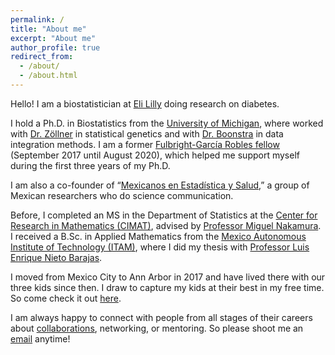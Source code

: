 ```yaml
---
permalink: /
title: "About me"
excerpt: "About me"
author_profile: true
redirect_from: 
  - /about/
  - /about.html
---
```

Hello! I am a biostatistician at [Eli Lilly](https://www.lilly.com) doing research on diabetes. 

I hold a Ph.D. in Biostatistics from the [University of Michigan](https://sph.umich.edu/biostat/), where worked with [Dr. Zöllner](https://sph.umich.edu/faculty-profiles/zollner-sebastian.html) in statistical genetics and with [Dr. Boonstra](https://sph.umich.edu/faculty-profiles/boonstra-philip.html) in data integration methods. 
I am a former [Fulbright-García Robles fellow](https://www.comexus.org.mx) (September 2017 until August 2020), which helped me support myself during the first three years of my Ph.D.

I am also a co-founder of “[Mexicanos en Estadística y Salud](https://mxciencia.github.io),” a group of Mexican researchers who do science communication.

Before, I completed an MS in the Department of Statistics at the [Center for Research in Mathematics (CIMAT)](https://www.cimat.mx), advised by [Professor Miguel Nakamura](https://www.researchgate.net/profile/Miguel-Nakamura). 
I received a B.Sc. in Applied Mathematics from the [Mexico Autonomous Institute of Technology (ITAM)](http://departamentodematematicas.itam.mx/es), where I did my thesis with [Professor Luis Enrique Nieto Barajas](http://allman.rhon.itam.mx/%7Elnieto/index.html).

I moved from Mexico City to Ann Arbor in 2017 and have lived there with our three kids since then. I draw to capture my kids at their best in my free time. So come check it out [here](https://express.adobe.com/page/5RXH0SuLILZ7Z/).

I am always happy to connect with people from all stages of their careers about [collaborations](https://orozcodelpinopedro.github.io/portfolio/ind), networking, or mentoring. So please shoot me an [email](mailto:porozco@umich.edu) anytime!
